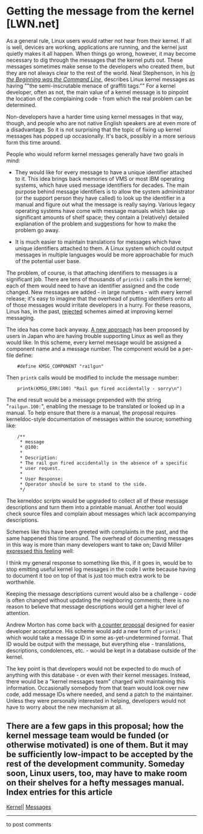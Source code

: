 # Getting the message from the kernel [LWN.net]

As a general rule, Linux users would rather not hear from their kernel. If all is well, devices are working, applications are running, and the kernel just quietly makes it all happen. When things go wrong, however, it may become necessary to dig through the messages that the kernel puts out. These messages sometimes make sense to the developers who created them, but they are not always clear to the rest of the world. Neal Stephenson, in his [_In the Beginning was the Command Line_](http://project.cyberpunk.ru/lib/in_the_beginning_was_the_command_line/), describes Linux kernel messages as having ""the semi-inscrutable menace of graffiti tags."" For a kernel developer, often as not, the main value of a kernel message is to pinpoint the location of the complaining code - from which the real problem can be determined. 

Non-developers have a harder time using kernel messages in that way, though, and people who are not native English speakers are at even more of a disadvantage. So it is not surprising that the topic of fixing up kernel messages has popped up occasionally. It's back, possibly in a more serious form this time around. 

People who would reform kernel messages generally have two goals in mind: 

  * They would like for every message to have a unique identifier attached to it. This idea brings back memories of VMS or most IBM operating systems, which have used message identifiers for decades. The main purpose behind message identifiers is to allow the system administrator (or the support person they have called) to look up the identifier in a manual and figure out what the message is really saying. Various legacy operating systems have come with message manuals which take up significant amounts of shelf space; they contain a (relatively) detailed explanation of the problem and suggestions for how to make the problem go away. 

  * It is much easier to maintain translations for messages which have unique identifiers attached to them. A Linux system which could output messages in multiple languages would be more approachable for much of the potential user base. 




The problem, of course, is that attaching identifiers to messages is a significant job. There are tens of thousands of `printk()` calls in the kernel; each of them would need to have an identifier assigned and the code changed. New messages are added - in large numbers - with every kernel release; it's easy to imagine that the overhead of putting identifiers onto all of those messages would irritate developers in a hurry. For these reasons, Linus has, in the past, [rejected](http://lwn.net/Articles/28917/) schemes aimed at improving kernel messaging. 

The idea has come back anyway. [A new approach](/Articles/238961/) has been proposed by users in Japan who are having trouble supporting Linux as well as they would like. In this scheme, every kernel message would be assigned a component name and a message number. The component would be a per-file define: 
    
    
        #define KMSG_COMPONENT "railgun"
    

Then `printk` calls would be modified to include the message number: 
    
    
        printk(KMSG_ERR(100) "Rail gun fired accidentally - sorry\n")
    

The end result would be a message prepended with the string "`railgun.100:`", enabling the message to be translated or looked up in a manual. To help ensure that there _is_ a manual, the proposal requires kerneldoc-style documentation of messages within the source; something like: 
    
    
        /**
         * message
         * @100: 
         *
         * Description:
         * The rail gun fired accidentally in the absence of a specific 
         * user request.  
         *
         * User Response:
         * Operator should be sure to stand to the side.
         */
    

The kerneldoc scripts would be upgraded to collect all of these message descriptions and turn them into a printable manual. Another tool would check source files and complain about messages which lack accompanying descriptions. 

Schemes like this have been greeted with complaints in the past, and the same happened this time around. The overhead of documenting messages in this way is more than many developers want to take on; David Miller [expressed this feeling](/Articles/238962/) well: 

I think my general response to something like this, if it goes in, would be to stop emitting useful kernel log messages in the code I write because having to document it too on top of that is just too much extra work to be worthwhile. 

Keeping the message descriptions current would also be a challenge - code is often changed without updating the neighboring comments; there is no reason to believe that message descriptions would get a higher level of attention. 

Andrew Morton has come back with [a counter proposal](/Articles/238963/) designed for easier developer acceptance. His scheme would add a new form of `printk()` which would take a message ID in some as-yet-undetermined format. That ID would be output with the message, but everything else - translations, descriptions, condolences, etc. - would be kept in a database outside of the kernel. 

The key point is that developers would not be expected to do much of anything with this database - or even with their kernel messages. Instead, there would be a "kernel messages team" charged with maintaining this information. Occasionally somebody from that team would look over new code, add message IDs where needed, and send a patch to the maintainer. Unless they were personally interested in helping, developers would not have to worry about the new mechanism at all. 

There are a few gaps in this proposal; how the kernel message team would be funded (or otherwise motivated) is one of them. But it may be sufficiently low-impact to be accepted by the rest of the development community. Someday soon, Linux users, too, may have to make room on their shelves for a hefty messages manual.  
Index entries for this article  
---  
[Kernel](/Kernel/Index)| [Messages](/Kernel/Index#Messages)  
  


* * *

to post comments 
